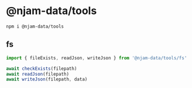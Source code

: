 # @njam-data/tools

```shell
npm i @njam-data/tools
```

## fs

```js
import { fileExists, readJson, writeJson } from '@njam-data/tools/fs'

await checkExists(filepath)
await readJson(filepath)
await writeJson(filepath, data)
```
